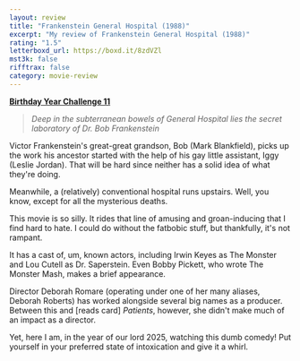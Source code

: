 ```yaml
---
layout: review
title: "Frankenstein General Hospital (1988)"
excerpt: "My review of Frankenstein General Hospital (1988)"
rating: "1.5"
letterboxd_url: https://boxd.it/8zdVZl
mst3k: false
rifftrax: false
category: movie-review
---
```


<b><a href="https://boxd.it/sWI7Y">Birthday Year Challenge 11</a></b>

<blockquote><i>Deep in the subterranean bowels of General Hospital lies the secret laboratory of Dr. Bob Frankenstein</i></blockquote>

Victor Frankenstein's great-great grandson, Bob (Mark Blankfield), picks up the work his ancestor started with the help of his gay little assistant, Iggy (Leslie Jordan). That will be hard since neither has a solid idea of what they're doing.

Meanwhile, a (relatively) conventional hospital runs upstairs. Well, you know, except for all the mysterious deaths.

This movie is so silly. It rides that line of amusing and groan-inducing that I find hard to hate. I could do without the fatbobic stuff, but thankfully, it's not rampant.

It has a cast of, um, known actors, including Irwin Keyes as The Monster and Lou Cutell as Dr. Saperstein. Even Bobby Pickett, who wrote The Monster Mash, makes a brief appearance.

Director Deborah Romare (operating under one of her many aliases, Deborah Roberts) has worked alongside several big names as a producer. Between this and [reads card] <i>Patients</i>, however, she didn't make much of an impact as a director.

Yet, here I am, in the year of our lord 2025, watching this dumb comedy! Put yourself in your preferred state of intoxication and give it a whirl.
